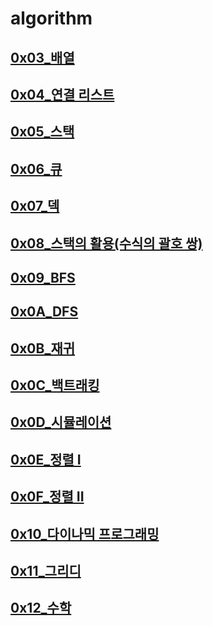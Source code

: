# algorithm

## [0x03_배열](https://youtu.be/mBeyFsHqzHg)
## [0x04_연결 리스트](https://youtu.be/C6MX5u7r72E)
## [0x05_스택](https://youtu.be/0DsyCXIN7Wg)
## [0x06_큐](https://youtu.be/D_fwSy5tRAY)
## [0x07_덱](https://youtu.be/0mEzJ4S1d8o)
## [0x08_스택의 활용(수식의 괄호 쌍)](https://youtu.be/cdjjk-ryPKc)
## [0x09_BFS](https://youtu.be/ftOmGdm95XI)
## [0x0A_DFS](https://youtu.be/93jy2yUYfVE)
## [0x0B_재귀](https://youtu.be/8vDDJm5EewM)
## [0x0C_백트래킹](https://youtu.be/Enz2csssTCs)
## [0x0D_시뮬레이션](https://youtu.be/jZwf4OPlhtk)
## [0x0E_정렬 I](https://youtu.be/59fZkZO0Bo4)
## [0x0F_정렬 II](https://youtu.be/dq5t1woLJMw)
## [0x10_다이나믹 프로그래밍](https://youtu.be/5leTtB3PQu0)
## [0x11_그리디](https://youtu.be/De0Qg-2O80c)
## [0x12_수학](https://youtu.be/2RCJApSVxRI)